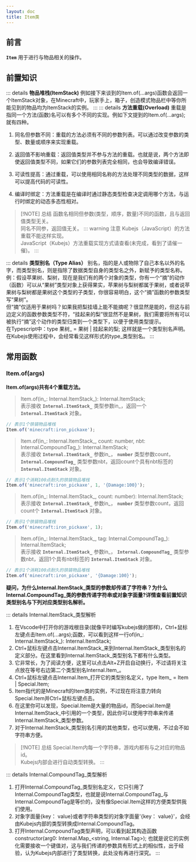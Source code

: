 ```yaml
---
layout: doc
title: Item类
---
```

## 前言

**`Item`** 用于进行与物品相关的操作。

## 前置知识

::: details **物品堆栈(ItemStack)**
例如接下来谈到的Item.of(...args)函数会返回一个ItemStack对象，在Minecraft中，玩家手上，箱子，创造模式物品栏中等你所能见到的物品均为ItemStack的实例。
:::
::: details **方法重载(Overload)**
重载是指同一个方法(函数)名可以有多个不同的实现。例如下文提到的Item.of(...args);就有四种。

1. 同名但参数不同：重载的方法必须有不同的参数列表。可以通过改变参数的类型、数量或顺序来实现重载。

2. 返回值不影响重载：返回值类型并不参与方法的重载。也就是说，两个方法即使返回值类型不同，如果它们的参数列表完全相同，也会导致编译错误。

3. 可读性提高：通过重载，可以使用相同名称的方法处理不同类型的数据，这样可以提高代码的可读性。

4. 编译时绑定：方法重载是在编译时通过静态类型检查决定调用哪个方法，与运行时绑定的动态多态性相对。

> [!NOTE] 总结
函数名相同但参数(类型，顺序，数量)不同的函数，且与返回值类型无关。\
同名不同参，返回值无关。
::: warning 注意
Kubejs（JavaScript）的方法重载不能这样实现。\
JavaScript（Kubejs）方法重载实现方式请查看(未完成，看到了请催一催)。
:::

::: details **类型别名（Type Alias）**
别名，指的是人或物除了自己本名以外的名字，而类型别名，则是指除了数据类型自身的类型名之外，新赋予的类型名称。\
例：假设苹果树、梨树，现在是我们有的两个对象的类型，你有一个“摘”的动作（函数）可以从“果树”类型对象上获得果实，苹果树与梨树都属于果树，或者说苹果树与梨树都是果树这个类型的子类型，你很容易明白，这个“摘”函数的参数类型写“果树”。\
但“摘”仅适用于果树吗？如果我把梨挂墙上能不能摘呢？很显然是能的，但这与前边定义的函数参数类型不符，“挂起来的梨”很显然不是果树，我们需要将所有可以被执行“摘”这个动作的类型归类到一个类型下，以便于使用类型提示。\
在Typescript中：type 果树_ = 果树 | 挂起来的梨; 这样就是一个类型别名声明。在Kubejs使用过程中，会经常看见这样形式的type_类型别名。
:::

## 常用函数

### Item.of(args)

**Item.of(args)共有4个重载方法。**

> Item.of(in_: Internal.ItemStack_): Internal.ItemStack;\
表示接收 **`Internal.ItemStack_`** 类型参数in_，返回一个 **`Internal.ItemStack`** 对象。

```js
// 表示1个铁镐物品堆栈
Item.of('minecraft:iron_pickaxe');
```

> Item.of(in_: Internal.ItemStack_, count: number, nbt: Internal.CompoundTag_): Internal.ItemStack;\
表示接收 **`Internal.ItemStack_`** 参数in_， **`number`** 类型参数count， **`Internal.CompoundTag_`** 类型参数nbt，返回count个具有nbt标签的 **`Internal.ItemStack`** 对象。

```js
// 表示1个消耗100点耐久的铁镐物品堆栈
Item.of('minecraft:iron_pickaxe', 1, '{Damage:100}');
```

> Item.of(in_: Internal.ItemStack_, count: number): Internal.ItemStack;\
表示接收 **`Internal.ItemStack_`** 参数in_， **`number`** 类型参数count，返回count个 **`Internal.ItemStack`** 对象。

```js
// 表示1个铁镐物品堆栈
Item.of('minecraft:iron_pickaxe', 1);
```

> Item.of(in_: Internal.ItemStack_, tag: Internal.CompoundTag_): Internal.ItemStack;\
表示接收 **`Internal.ItemStack_`** 参数in_， **`Internal.CompoundTag_`** 类型参数nbt，返回1个具有nbt标签的 **`Internal.ItemStack`** 对象。

```js
// 表示1个消耗100点耐久的铁镐物品堆栈
Item.of('minecraft:iron_pickaxe', '{Damage:100}');
```

**疑问，为什么Internal.ItemStack_类型的参数却传递了字符串？为什么Internal.CompoundTag_类的参数传递字符串或对象字面量?详情查看前置知识类型别名与下列对应类型别名解析。**

::: details Internal.ItemStack_类型解析

1. 在Vscode中打开你的游戏根目录(就像平时编写kubejs做的那样)，Ctrl+鼠标左键点击Item.of(...args);函数，可以看到这样一行of(in_: Internal.ItemStack_): Internal.ItemStack;
2. Ctrl+鼠标左键点击Internal.ItemStack_来到Internal.ItemStack_类型别名的定义部分。在这里看到Internal.ItemStack_类型别名下都有什么类型。
3. 它非常长，为了阅读方便，这里可以点击Alt+Z开启自动换行，不过请将关注点放在等号右边第二个类型别名Internal.Item_。
4. Ctrl+鼠标左键点击Internal.Item_打开它的类型别名定义，type Item_ = Item | Special.Item;
5. Item指代的是Minecraft的Item类的实例，不过现在将注意力转向Special.Item并Ctrl+鼠标左键点击。
6. 在这里你可以发现，Special.Item是大量的物品id，而Special.Item是Internal.ItemStack_中引用的一个类型，因此你可以使用字符串来传递Internal.ItemStack_类型参数。
7. 对于Internal.ItemStack_类型别名引用的其他类型，也可以使用，不过会不如字符串方便。

> [!NOTE] 总结
Special.Item内每一个字符串，游戏内都有与之对应的物品id。\
Kubejs内部会进行自动类型转换。
:::

::: details Internal.CompoundTag_类型解析

1. 打开Internal.CompoundTag_类型别名定义，它只引用了Internal.CompoundTag类型，也就是说Internal.CompoundTag_与Internal.CompoundTag是等价的，没有像Special.Item这样的方便类型供我们使用。
2. 对象字面量{key： value}或者字符串类型的对象字面量'{key： value}'，会经由Kubejs内部的类型转换成Internal.CompoundTag。
3. 打开Internal.CompoundTag类型声明，可以看到起其构造函数 constructor(arg0: Internal.Map_\<string, Internal.Tag\>); 也就是说它的实例化需要接收一个键值对，这与我们传递的参数具有形式上的相似性，出于经验，认为Kubejs内部进行了类型转换，此处没有再进行深究。
:::
